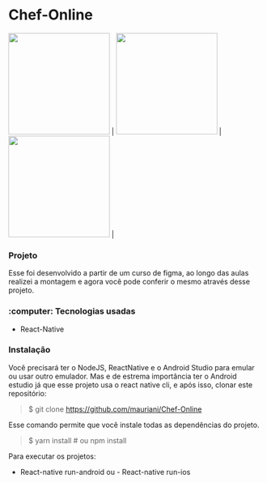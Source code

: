 # Chef-Online

<img src="https://user-images.githubusercontent.com/32397288/92134521-ff018100-eddf-11ea-9d01-2e138d5c5b2d.jpeg" width="200"> | <img src="https://user-images.githubusercontent.com/32397288/92134693-37a15a80-ede0-11ea-8a33-0cd1aaf1a1ba.jpeg" width="200"> | <img src="https://user-images.githubusercontent.com/32397288/92135155-c6ae7280-ede0-11ea-8ca4-dd538b109bdb.jpeg" width="200"> | 

<h3>Projeto</h3>

Esse foi desenvolvido a partir de um curso de figma, ao longo das aulas realizei a montagem e agora você pode conferir o mesmo através desse projeto.

<h3>:computer: Tecnologias usadas</h3>
<uL>
  <li>React-Native</li>
</ul>

<h3>Instalação</h3>

Você precisará ter o NodeJS, ReactNative e o Android Studio para emular ou usar outro emulador.
Mas e de estrema importância ter o Android estudio já que esse projeto usa o react native cli, e após isso, clonar este repositório:

> $ git clone https://github.com/mauriani/Chef-Online

Esse comando permite que você instale todas as dependências do projeto.

> $ yarn install # ou npm install

Para executar os projetos:

- React-native run-android ou - React-native run-ios
